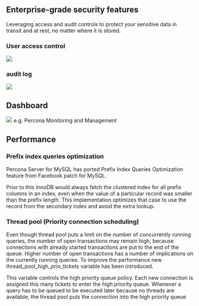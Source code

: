 ## Enterprise-grade security features
Leveraging access and audit controls to protect your sensitive data in transit and at rest, no matter where it is stored.

### User access control
<img src="https://www.percona.com/blog/wp-content/uploads/2020/10/limit-access-percona-monitoring-and-managment.png">

### audit log
<img src="https://1.bp.blogspot.com/-CgVpTuiIQEg/XYoEWefliDI/AAAAAAABD_Y/zqskM46dbbccNVwAz7xkzI_d_LP09AnBgCLcBGAsYHQ/s1600/Screen%2BShot%2B2019-09-24%2Bat%2B5.25.23%2BPM.png">

## Dashboard
<img src="https://images.g2crowd.com/uploads/attachment/file/133614/Monitor.png">
e.g. Percona Monitoring and Management

## Performance
### Prefix index queries optimization

Percona Server for MySQL has ported Prefix Index Queries Optimization feature from Facebook patch for MySQL.

Prior to this InnoDB would always fetch the clustered index for all prefix columns in an index, even when the value of a particular record was smaller than the prefix length. This implementation optimizes that case to use the record from the secondary index and avoid the extra lookup.

### Thread pool (Priority connection scheduling)
Even though thread pool puts a limit on the number of concurrently running queries, the number of open transactions may remain high, because connections with already started transactions are put to the end of the queue. Higher number of open transactions has a number of implications on the currently running queries. To improve the performance new thread_pool_high_prio_tickets variable has been introduced.

This variable controls the high priority queue policy. Each new connection is assigned this many tickets to enter the high priority queue. Whenever a query has to be queued to be executed later because no threads are available, the thread pool puts the connection into the high priority queue
